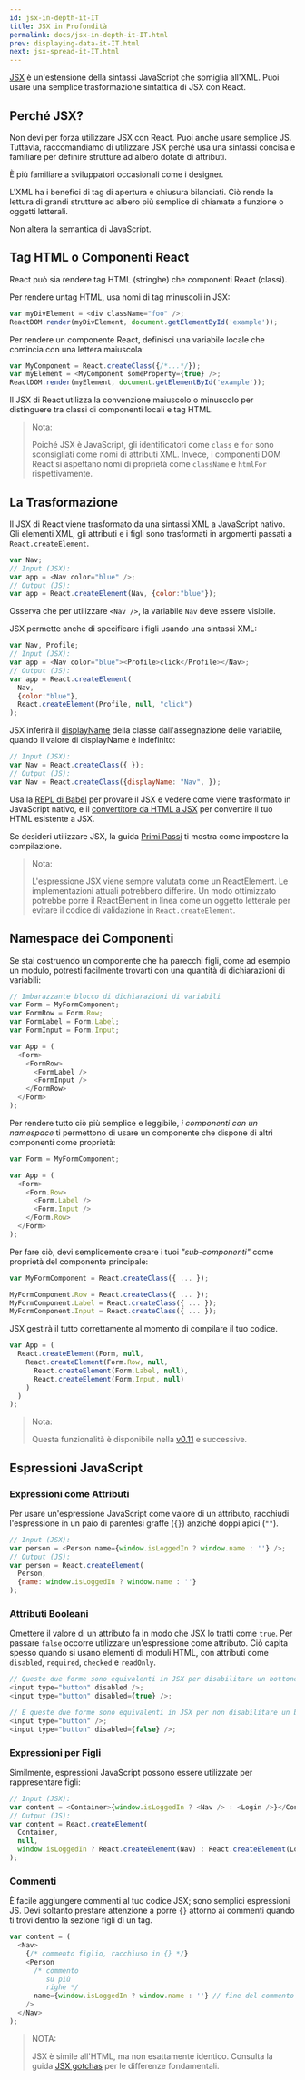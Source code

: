 ```yaml
---
id: jsx-in-depth-it-IT
title: JSX in Profondità
permalink: docs/jsx-in-depth-it-IT.html
prev: displaying-data-it-IT.html
next: jsx-spread-it-IT.html
---
```


[JSX](https://facebook.github.io/jsx/) è un'estensione della sintassi JavaScript che somiglia all'XML. Puoi usare una semplice trasformazione sintattica di JSX con React.

## Perché JSX?

Non devi per forza utilizzare JSX con React. Puoi anche usare semplice JS. Tuttavia, raccomandiamo di utilizzare JSX perché usa una sintassi concisa e familiare per definire strutture ad albero dotate di attributi.

È più familiare a sviluppatori occasionali come i designer.

L'XML ha i benefici di tag di apertura e chiusura bilanciati. Ciò rende la lettura di grandi strutture ad albero più semplice di chiamate a funzione o oggetti letterali.

Non altera la semantica di JavaScript.

## Tag HTML o Componenti React

React può sia rendere tag HTML (stringhe) che componenti React (classi).

Per rendere untag HTML, usa nomi di tag minuscoli in JSX:

```javascript
var myDivElement = <div className="foo" />;
ReactDOM.render(myDivElement, document.getElementById('example'));
```

Per rendere un componente React, definisci una variabile locale che comincia con una lettera maiuscola:

```javascript
var MyComponent = React.createClass({/*...*/});
var myElement = <MyComponent someProperty={true} />;
ReactDOM.render(myElement, document.getElementById('example'));
```

Il JSX di React utilizza la convenzione maiuscolo o minuscolo per distinguere tra classi di componenti locali e tag HTML.

> Nota:
>
> Poiché JSX è JavaScript, gli identificatori come `class` e `for` sono sconsigliati
> come nomi di attributi XML. Invece, i componenti DOM React si aspettano nomi di proprietà
> come `className` e `htmlFor` rispettivamente.

## La Trasformazione

Il JSX di React viene trasformato da una sintassi XML a JavaScript nativo. Gli elementi XML, gli attributi e i figli sono trasformati in argomenti passati a `React.createElement`.

```javascript
var Nav;
// Input (JSX):
var app = <Nav color="blue" />;
// Output (JS):
var app = React.createElement(Nav, {color:"blue"});
```

Osserva che per utilizzare `<Nav />`, la variabile `Nav` deve essere visibile.

JSX permette anche di specificare i figli usando una sintassi XML:

```javascript
var Nav, Profile;
// Input (JSX):
var app = <Nav color="blue"><Profile>click</Profile></Nav>;
// Output (JS):
var app = React.createElement(
  Nav,
  {color:"blue"},
  React.createElement(Profile, null, "click")
);
```

JSX inferirà il [displayName](/react/docs/component-specs-it-IT.html#displayname) della classe dall'assegnazione delle variabile, quando il valore di displayName è indefinito:

```javascript
// Input (JSX):
var Nav = React.createClass({ });
// Output (JS):
var Nav = React.createClass({displayName: "Nav", });
```

Usa la [REPL di Babel](https://babeljs.io/repl/) per provare il JSX e vedere come viene trasformato
in JavaScript nativo, e il
[convertitore da HTML a JSX](/react/html-jsx.html) per convertire il tuo HTML esistente a
JSX.

Se desideri utilizzare JSX, la guida [Primi Passi](/react/docs/getting-started-it-IT.html) ti mostra come impostare la compilazione.

> Nota:
>
> L'espressione JSX viene sempre valutata come un ReactElement. Le implementazioni
> attuali potrebbero differire. Un modo ottimizzato potrebbe porre il
> ReactElement in linea come un oggetto letterale per evitare il codice di validazione in
> `React.createElement`.

## Namespace dei Componenti

Se stai costruendo un componente che ha parecchi figli, come ad esempio un modulo, potresti facilmente trovarti con una quantità di dichiarazioni di variabili:

```javascript
// Imbarazzante blocco di dichiarazioni di variabili
var Form = MyFormComponent;
var FormRow = Form.Row;
var FormLabel = Form.Label;
var FormInput = Form.Input;

var App = (
  <Form>
    <FormRow>
      <FormLabel />
      <FormInput />
    </FormRow>
  </Form>
);
```

Per rendere tutto ciò più semplice e leggibile, *i componenti con un namespace* ti permettono di usare un componente che dispone di altri componenti come proprietà:

```javascript
var Form = MyFormComponent;

var App = (
  <Form>
    <Form.Row>
      <Form.Label />
      <Form.Input />
    </Form.Row>
  </Form>
);
```

Per fare ciò, devi semplicemente creare i tuoi *"sub-componenti"* come proprietà del componente principale:

```javascript
var MyFormComponent = React.createClass({ ... });

MyFormComponent.Row = React.createClass({ ... });
MyFormComponent.Label = React.createClass({ ... });
MyFormComponent.Input = React.createClass({ ... });
```

JSX gestirà il tutto correttamente al momento di compilare il tuo codice.

```javascript
var App = (
  React.createElement(Form, null,
    React.createElement(Form.Row, null,
      React.createElement(Form.Label, null),
      React.createElement(Form.Input, null)
    )
  )
);
```

> Nota:
>
> Questa funzionalità è disponibile nella [v0.11](/react/blog/2014/07/17/react-v0.11.html#jsx) e successive.

## Espressioni JavaScript

### Expressioni come Attributi

Per usare un'espressione JavaScript come valore di un attributo, racchiudi l'espressione in un paio
di parentesi graffe (`{}`) anziché doppi apici (`""`).

```javascript
// Input (JSX):
var person = <Person name={window.isLoggedIn ? window.name : ''} />;
// Output (JS):
var person = React.createElement(
  Person,
  {name: window.isLoggedIn ? window.name : ''}
);
```

### Attributi Booleani

Omettere il valore di un attributo fa in modo che JSX lo tratti come `true`. Per passare `false` occorre utilizzare un'espressione come attributo. Ciò capita spesso quando si usano elementi di moduli HTML, con attributi come `disabled`, `required`, `checked` e `readOnly`.

```javascript
// Queste due forme sono equivalenti in JSX per disabilitare un bottone
<input type="button" disabled />;
<input type="button" disabled={true} />;

// E queste due forme sono equivalenti in JSX per non disabilitare un bottone
<input type="button" />;
<input type="button" disabled={false} />;
```

### Expressioni per Figli

Similmente, espressioni JavaScript possono essere utilizzate per rappresentare figli:

```javascript
// Input (JSX):
var content = <Container>{window.isLoggedIn ? <Nav /> : <Login />}</Container>;
// Output (JS):
var content = React.createElement(
  Container,
  null,
  window.isLoggedIn ? React.createElement(Nav) : React.createElement(Login)
);
```

### Commenti

È facile aggiungere commenti al tuo codice JSX; sono semplici espressioni JS. Devi soltanto prestare attenzione a porre `{}` attorno ai commenti quando ti trovi dentro la sezione figli di un tag.

```javascript
var content = (
  <Nav>
    {/* commento figlio, racchiuso in {} */}
    <Person
      /* commento
         su più
         righe */
      name={window.isLoggedIn ? window.name : ''} // fine del commento su una riga
    />
  </Nav>
);
```

> NOTA:
>
> JSX è simile all'HTML, ma non esattamente identico. Consulta la guida [JSX gotchas](/react/docs/jsx-gotchas-it-IT.html) per le differenze fondamentali.
